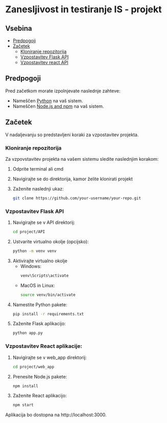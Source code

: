 # Zanesljivost in testiranje IS - projekt

## Vsebina

- [Predpogoji](#predpogoji)
- [Začetek](#začetek)
  - [Kloniranje repozitorija](#kloniranje)
  - [Vzpostavitev Flask API](#flask)
  - [Vzpostavitev react API](#react)

<a name="predpogoji"></a>
## Predpogoji

Pred začetkom morate izpolnjevate naslednje zahteve:

- Nameščen [Python](https://www.python.org/downloads/) na vaš sistem.
- Nameščen [Node.js and npm](https://nodejs.org/) na vaš sistem.

<a name="začetek"></a>
## Začetek

V nadaljevanju so predstavljeni koraki za vzpostavitev projekta.

<a name="kloniranje"></a>
### Kloniranje repozitorija

Za vzpovstavitev projekta na vašem sistemu sledite naslednjim korakom:

1. Odprite terminal ali cmd

2. Navigirajte se do direktorija, kamor želite klonirati projekt

3. Zaženite naslednji ukaz:

   ```bash
   git clone https://github.com/your-username/your-repo.git

<a name="flask"></a>
### Vzpostavitev Flask API

1. Navigirajte se v API direktorij:
    ```bash
    cd project/API

2. Ustvarite virtualno okolje (opcijsko):
    ```bash
    python -m venv venv

3. Aktivirajte virtualno okolje
    - Windows:
        ```bash
        venv\Scripts\activate
    
    - MacOS in Linux:
        ```bash
        source venv/bin/activate

4. Namestite Python pakete:
    ```bash
    pip install -r requirements.txt

5. Zaženite Flask aplikacijo:
    ```bash
    python app.py

<a name="react"></a>
### Vzpostavitev React aplikacije:
1. Navigirajte se v web_app direktorij:
    ```bash
    cd project/web_app

2. Prenesite Node.js pakete:
    ```bash
    npm install

3. Zaženite React aplikacijo:
    ```bash
    npm start

Aplikacija bo dostopna na http://localhost:3000.






